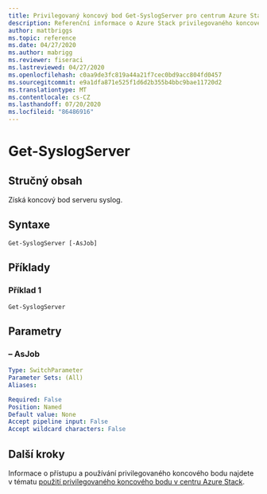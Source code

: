 ```yaml
---
title: Privilegovaný koncový bod Get-SyslogServer pro centrum Azure Stack
description: Referenční informace o Azure Stack privilegovaného koncového bodu prostředí PowerShell – Get-SyslogServer
author: mattbriggs
ms.topic: reference
ms.date: 04/27/2020
ms.author: mabrigg
ms.reviewer: fiseraci
ms.lastreviewed: 04/27/2020
ms.openlocfilehash: c0aa9de3fc819a44a21f7cec0bd9acc804fd0457
ms.sourcegitcommit: e9a1dfa871e525f1d6d2b355b4bbc9bae11720d2
ms.translationtype: MT
ms.contentlocale: cs-CZ
ms.lasthandoff: 07/20/2020
ms.locfileid: "86486916"
---
```

# <a name="get-syslogserver"></a>Get-SyslogServer

## <a name="synopsis"></a>Stručný obsah
Získá koncový bod serveru syslog.

## <a name="syntax"></a>Syntaxe

```
Get-SyslogServer [-AsJob]
```

## <a name="examples"></a>Příklady

### <a name="example-1"></a>Příklad 1
```
Get-SyslogServer
```

## <a name="parameters"></a>Parametry

### <a name="-asjob"></a>– AsJob


```yaml
Type: SwitchParameter
Parameter Sets: (All)
Aliases:

Required: False
Position: Named
Default value: None
Accept pipeline input: False
Accept wildcard characters: False
```

## <a name="next-steps"></a>Další kroky

Informace o přístupu a používání privilegovaného koncového bodu najdete v tématu [použití privilegovaného koncového bodu v centru Azure Stack](../../operator/azure-stack-privileged-endpoint.md).
